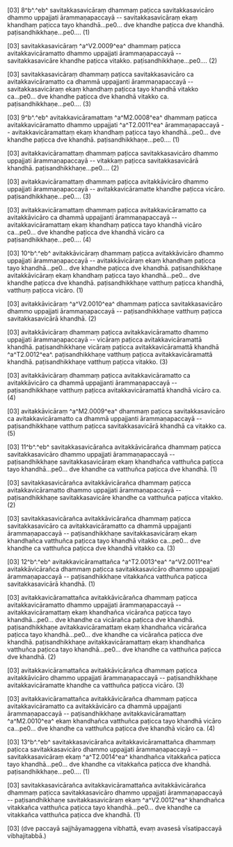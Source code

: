 [03] 8^b^.^eb^ savitakkasavicāraṃ dhammaṃ paṭicca savitakkasavicāro dhammo uppajjati ārammaṇapaccayā --  savitakkasavicāraṃ ekaṃ khandhaṃ paṭicca tayo khandhā...pe0... dve khandhe paṭicca dve  khandhā. paṭisandhikkhaṇe...pe0.... (1)

[03] savitakkasavicāraṃ ^a^V2.0009^ea^ dhammaṃ paṭicca avitakkavicāramatto dhammo uppajjati ārammaṇapaccayā --  savitakkasavicāre khandhe paṭicca vitakko. paṭisandhikkhaṇe...pe0.... (2)

[03] savitakkasavicāraṃ dhammaṃ paṭicca savitakkasavicāro ca avitakkavicāramatto ca  dhammā uppajjanti ārammaṇapaccayā -- savitakkasavicāraṃ ekaṃ khandhaṃ paṭicca tayo khandhā  vitakko ca...pe0... dve khandhe paṭicca dve khandhā vitakko ca. paṭisandhikkhaṇe...pe0....  (3)

[03] 9^b^.^eb^ avitakkavicāramattaṃ ^a^M2.0008^ea^ dhammaṃ paṭicca avitakkavicāramatto dhammo uppajjati  ^a^T2.0011^ea^ ārammaṇapaccayā -- avitakkavicāramattaṃ ekaṃ khandhaṃ paṭicca tayo khandhā...pe0... dve  khandhe paṭicca dve khandhā. paṭisandhikkhaṇe...pe0.... (1)

[03] avitakkavicāramattaṃ dhammaṃ paṭicca savitakkasavicāro dhammo uppajjati ārammaṇapaccayā --  vitakkaṃ paṭicca savitakkasavicārā khandhā. paṭisandhikkhaṇe...pe0.... (2)

[03] avitakkavicāramattaṃ dhammaṃ paṭicca avitakkāvicāro dhammo uppajjati ārammaṇapaccayā --  avitakkavicāramatte khandhe paṭicca vicāro. paṭisandhikkhaṇe...pe0.... (3)

[03] avitakkavicāramattaṃ dhammaṃ paṭicca avitakkavicāramatto ca avitakkāvicāro ca dhammā  uppajjanti ārammaṇapaccayā -- avitakkavicāramattaṃ ekaṃ khandhaṃ paṭicca tayo khandhā  vicāro ca...pe0... dve khandhe paṭicca dve khandhā vicāro ca paṭisandhikkhaṇe...pe0....  (4)

[03] 10^b^.^eb^ avitakkāvicāraṃ dhammaṃ paṭicca avitakkāvicāro dhammo uppajjati ārammaṇapaccayā --  avitakkāvicāraṃ ekaṃ khandhaṃ paṭicca tayo khandhā...pe0... dve khandhe paṭicca dve  khandhā. paṭisandhikkhaṇe avitakkāvicāraṃ ekaṃ khandhaṃ paṭicca tayo khandhā...pe0...  dve khandhe paṭicca dve khandhā. paṭisandhikkhaṇe vatthuṃ paṭicca khandhā, vatthuṃ paṭicca vicāro.  (1)

[03] avitakkāvicāraṃ ^a^V2.0010^ea^ dhammaṃ paṭicca savitakkasavicāro dhammo uppajjati ārammaṇapaccayā --  paṭisandhikkhaṇe vatthuṃ paṭicca savitakkasavicārā khandhā. (2)

[03] avitakkāvicāraṃ dhammaṃ paṭicca avitakkavicāramatto dhammo uppajjati ārammaṇapaccayā --  vicāraṃ paṭicca avitakkavicāramattā khandhā. paṭisandhikkhaṇe vicāraṃ paṭicca avitakkavicāramattā  khandhā ^a^T2.0012^ea^. paṭisandhikkhaṇe vatthuṃ paṭicca avitakkavicāramattā khandhā. paṭisandhikkhaṇe  vatthuṃ paṭicca vitakko. (3)

[03] avitakkāvicāraṃ dhammaṃ paṭicca avitakkavicāramatto ca avitakkāvicāro ca dhammā uppajjanti  ārammaṇapaccayā -- paṭisandhikkhaṇe vatthuṃ paṭicca avitakkavicāramattā khandhā vicāro  ca. (4)

[03] avitakkāvicāraṃ ^a^M2.0009^ea^ dhammaṃ paṭicca savitakkasavicāro ca avitakkavicāramatto  ca dhammā uppajjanti ārammaṇapaccayā -- paṭisandhikkhaṇe vatthuṃ paṭicca savitakkasavicārā  khandhā ca vitakko ca. (5)

[03] 11^b^.^eb^ savitakkasavicārañca avitakkāvicārañca dhammaṃ paṭicca savitakkasavicāro dhammo  uppajjati ārammaṇapaccayā -- paṭisandhikkhaṇe savitakkasavicāraṃ ekaṃ khandhañca vatthuñca paṭicca  tayo khandhā...pe0... dve khandhe ca vatthuñca paṭicca dve khandhā. (1)

[03] savitakkasavicārañca avitakkāvicārañca dhammaṃ paṭicca avitakkavicāramatto dhammo uppajjati  ārammaṇapaccayā -- paṭisandhikkhaṇe savitakkasavicāre khandhe ca vatthuñca paṭicca vitakko.  (2)

[03] savitakkasavicārañca avitakkāvicārañca dhammaṃ paṭicca savitakkasavicāro ca avitakkavicāramatto  ca dhammā uppajjanti ārammaṇapaccayā -- paṭisandhikkhaṇe savitakkasavicāraṃ ekaṃ khandhañca  vatthuñca paṭicca tayo khandhā vitakko ca...pe0... dve khandhe ca vatthuñca paṭicca dve  khandhā vitakko ca. (3)

[03] 12^b^.^eb^ avitakkavicāramattañca ^a^T2.0013^ea^ ^a^V2.0011^ea^ avitakkāvicārañca dhammaṃ paṭicca   savitakkasavicāro dhammo  uppajjati ārammaṇapaccayā -- paṭisandhikkhaṇe vitakkañca vatthuñca paṭicca savitakkasavicārā  khandhā. (1)

[03] avitakkavicāramattañca avitakkāvicārañca dhammaṃ paṭicca avitakkavicāramatto dhammo  uppajjati ārammaṇapaccayā -- avitakkavicāramattaṃ ekaṃ khandhañca vicārañca paṭicca tayo  khandhā...pe0... dve khandhe ca vicārañca paṭicca dve khandhā. paṭisandhikkhaṇe avitakkavicāramattaṃ  ekaṃ khandhañca vicārañca paṭicca tayo khandhā...pe0... dve khandhe ca vicārañca paṭicca  dve khandhā. paṭisandhikkhaṇe avitakkavicāramattaṃ ekaṃ khandhañca vatthuñca paṭicca tayo  khandhā...pe0... dve khandhe ca vatthuñca paṭicca dve khandhā. (2)

[03] avitakkavicāramattañca avitakkāvicārañca dhammaṃ paṭicca avitakkāvicāro dhammo  uppajjati ārammaṇapaccayā -- paṭisandhikkhaṇe avitakkavicāramatte khandhe ca vatthuñca paṭicca  vicāro. (3)

[03] avitakkavicāramattañca avitakkāvicārañca dhammaṃ paṭicca avitakkavicāramatto ca avitakkāvicāro  ca dhammā uppajjanti ārammaṇapaccayā -- paṭisandhikkhaṇe avitakkavicāramattaṃ ^a^M2.0010^ea^  ekaṃ khandhañca vatthuñca paṭicca tayo khandhā vicāro ca...pe0... dve khandhe ca vatthuñca  paṭicca dve khandhā vicāro ca. (4)

[03] 13^b^.^eb^ savitakkasavicārañca avitakkavicāramattañca dhammaṃ paṭicca savitakkasavicāro dhammo  uppajjati ārammaṇapaccayā -- savitakkasavicāraṃ ekaṃ ^a^T2.0014^ea^ khandhañca vitakkañca paṭicca tayo khandhā...pe0...  dve khandhe ca vitakkañca paṭicca dve khandhā. paṭisandhikkhaṇe...pe0.... (1)

[03] savitakkasavicārañca avitakkavicāramattañca avitakkāvicārañca dhammaṃ paṭicca savitakkasavicāro  dhammo uppajjati ārammaṇapaccayā -- paṭisandhikkhaṇe savitakkasavicāraṃ ekaṃ ^a^V2.0012^ea^ khandhañca vitakkañca  vatthuñca paṭicca tayo khandhā...pe0... dve khandhe ca vitakkañca vatthuñca paṭicca dve  khandhā. (1)

[03] (dve paccayā sajjhāyamaggena vibhattā, evaṃ avasesā vīsatipaccayā vibhajitabbā.)